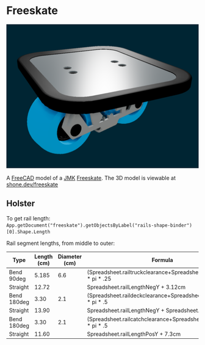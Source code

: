 # Freeskate

<img src="screenshot.png" style="width: 600px">

A [FreeCAD](https://www.freecad.org) model of a [JMK](https://www.jmkride.com) [Freeskate](https://en.wikipedia.org/wiki/Freeskates). The 3D model is viewable at [shone.dev/freeskate](https://shone.dev/freeskate)

## Holster

To get rail length: `App.getDocument("freeskate").getObjectsByLabel("rails-shape-binder")[0].Shape.Length`

Rail segment lengths, from middle to outer:

| Type | Length (cm) | Diameter (cm) | Formula |
|-|-|-|-|
| Bend 90deg  | 5.185 | 6.6 | (Spreadsheet.railtruckclearance+Spreadsheet.raildiameter) * pi * .25 |
| Straight    | 12.72 |     | Spreadsheet.railLengthNegY + 3.12cm                                  |
| Bend 180deg |  3.30 | 2.1 | (Spreadsheet.raildeckclearance+Spreadsheet.raildiameter) * pi * .5   |
| Straight    | 13.90 |     | Spreadsheet.railLengthNegY + Spreadsheet.railLengthPosY              |
| Bend 180deg |  3.30 | 2.1 | (Spreadsheet.railcatchclearance+Spreadsheet.raildiameter) * pi * .5  |
| Straight    | 11.60 |     | Spreadsheet.railLengthPosY + 7.3cm                                   |
